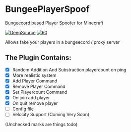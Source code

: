 # BungeePlayerSpoof
Bungeecord based Player Spoofer for Minecraft

[![DeepSource](https://deepsource.io/gh/SebastianSoftware/BungeePlayerSpoof.svg/?label=active+issues&show_trend=true&token=vZX9owjuwHiGHDWNCBid08Q2)](https://deepsource.io/gh/SebastianSoftware/BungeePlayerSpoof/)
[![60](https://img.shields.io/badge/Tests-60-yellow)](https://github.com/SebastianSoftware/BungeePlayerSpoof/)

Allows fake your players in a bungeecord / proxy server

## The Plugin Contains:

- [X] Random Addition And Substraction playercount on ping
- [X] More realistic system
- [X] Add Player Command
- [X] Remove Player Command
- [X] Set Playercount Command
- [X] On join add player
- [X] On quit remove player
- [ ] Config file
- [ ] Velocity Support (Coming Very Soon)

(Unchecked marks are things todo)
